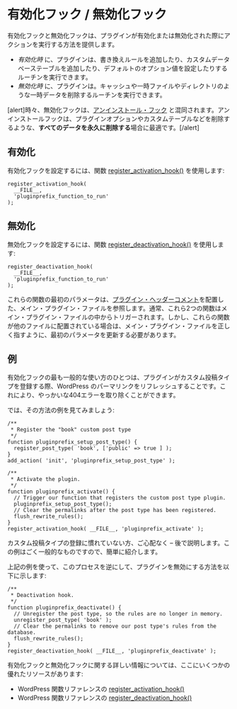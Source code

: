 <!-- 
# Activation / Deactivation Hooks
 -->
# 有効化フック / 無効化フック

<!-- 
Activation and deactivation hooks provide ways to perform actions when plugins are activated or deactivated.
 -->
有効化フックと無効化フックは、プラグインが有効化または無効化された際にアクションを実行する方法を提供します。

<!-- 
- On _activation_, plugins can run a routine to add rewrite rules, add custom database tables, or set default option values.
- On _deactivation_, plugins can run a routine to remove temporary data such as cache and temp files and directories.
 -->
- _有効化時_ に、プラグインは、書き換えルールを追加したり、カスタムデータベーステーブルを追加したり、デフォルトのオプション値を設定したりするルーチンを実行できます。
- _無効化時_ に、プラグインは。キャッシュや一時ファイルやディレクトリのような一時データを削除するルーチンを実行できます。

<!-- 
[alert]The deactivation hook is sometimes confused with the [uninstall hook](https://developer.wordpress.org/plugins/plugin-basics/uninstall-methods/). The uninstall hook is best suited to **delete all data permanently** such as deleting plugin options and custom tables, etc.[/alert]
 -->
[alert]時々、無効化フックは、[アンインストール・フック](https://developer.wordpress.org/plugins/plugin-basics/uninstall-methods/) と混同されます。アンインストールフックは、プラグインオプションやカスタムテーブルなどを削除するような、**すべてのデータを永久に削除する**場合に最適です。[/alert]

<!-- 
## Activation
 -->
## 有効化

<!-- 
To set up an activation hook, use the [register\_activation\_hook()](https://developer.wordpress.org/reference/functions/register_activation_hook/) function:
 -->
有効化フックを設定するには、関数 [register\_activation\_hook()](https://developer.wordpress.org/reference/functions/register_activation_hook/) を使用します:

```
register_activation_hook(
  __FILE__,
  'pluginprefix_function_to_run'
);
```

<!-- 
## Deactivation
 -->
## 無効化

<!-- 
To set up a deactivation hook, use the [register\_deactivation\_hook()](https://developer.wordpress.org/reference/functions/register_deactivation_hook/) function:
 -->
無効化フックを設定するには、関数 [register\_deactivation\_hook()](https://developer.wordpress.org/reference/functions/register_deactivation_hook/) を使用します:

```
register_deactivation_hook(
  __FILE__,
  'pluginprefix_function_to_run'
);
```

<!-- 
The first parameter in each of these functions refers to your main plugin file, which is the file in which you have placed the [plugin header comment](https://developer.wordpress.org/plugins/plugin-basics/header-requirements/). Usually these two functions will be triggered from within the main plugin file; however, if the functions are placed in any other file, you must update the first parameter to correctly point to the main plugin file.
 -->
これらの関数の最初のパラメータは、[プラグイン・ヘッダーコメント](https://developer.wordpress.org/plugins/plugin-basics/header-requirements/)を配置した、メイン・プラグイン・ファイルを参照します。通常、これら2つの関数はメイン・プラグイン・ファイルの中からトリガーされます。しかし、これらの関数が他のファイルに配置されている場合は、メイン・プラグイン・ファイルを正しく指すように、最初のパラメータを更新する必要があります。

<!-- 
## Example
 -->
## 例

<!-- 
One of the most common uses for an activation hook is to refresh WordPress permalinks when a plugin registers a custom post type. This gets rid of the nasty 404 errors.
 -->
有効化フックの最も一般的な使い方のひとつは、プラグインがカスタム投稿タイプを登録する際、WordPress のパーマリンクをリフレッシュすることです。これにより、やっかいな404エラーを取り除くことができます。

<!-- 
Let's look at an example of how to do this:
 -->
では、その方法の例を見てみましょう:

```
/**
 * Register the "book" custom post type
 */
function pluginprefix_setup_post_type() {
  register_post_type( 'book', ['public' => true ] ); 
} 
add_action( 'init', 'pluginprefix_setup_post_type' );

/**
 * Activate the plugin.
 */
function pluginprefix_activate() { 
  // Trigger our function that registers the custom post type plugin.
  pluginprefix_setup_post_type(); 
  // Clear the permalinks after the post type has been registered.
  flush_rewrite_rules(); 
}
register_activation_hook( __FILE__, 'pluginprefix_activate' );
```

<!-- 
If you are unfamiliar with registering custom post types, don't worry – this will be covered later. This example is used simply because it's very common.
 -->
カスタム投稿タイプの登録に慣れていない方、ご心配なく – 後で説明します。この例はごく一般的なものですので、簡単に紹介します。

<!-- 
Using the example from above, the following is how to reverse this process and deactivate a plugin:
 -->
上記の例を使って、このプロセスを逆にして、プラグインを無効にする方法を以下に示します:

```
/**
 * Deactivation hook.
 */
function pluginprefix_deactivate() {
  // Unregister the post type, so the rules are no longer in memory.
  unregister_post_type( 'book' );
  // Clear the permalinks to remove our post type's rules from the database.
  flush_rewrite_rules();
}
register_deactivation_hook( __FILE__, 'pluginprefix_deactivate' );
```

<!-- 
For further information regarding activation and deactivation hooks, here are some excellent resources:
 -->
有効化フックと無効化フックに関する詳しい情報については、ここにいくつかの優れたリソースがあります:

<!-- 
- [register\_activation\_hook()](https://developer.wordpress.org/reference/functions/register_activation_hook/) in the WordPress function reference.
- [register\_deactivation\_hook()](https://developer.wordpress.org/reference/functions/register_deactivation_hook/) in the WordPress function reference.
 -->
- WordPress 関数リファレンスの [register\_activation\_hook()](https://developer.wordpress.org/reference/functions/register_activation_hook/)
- WordPress 関数リファレンスの [register\_deactivation\_hook()](https://developer.wordpress.org/reference/functions/register_deactivation_hook/)